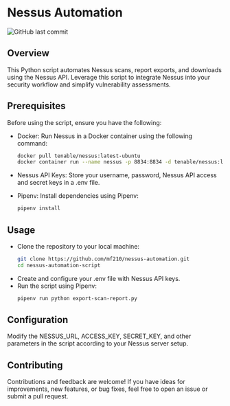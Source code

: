 # Nessus Automation

![GitHub last commit](https://img.shields.io/github/last-commit/mf210/nessus-automation)

## Overview

This Python script automates Nessus scans, report exports, and downloads using the Nessus API. Leverage this script to integrate Nessus into your security workflow and simplify vulnerability assessments.

## Prerequisites

Before using the script, ensure you have the following:

- Docker: Run Nessus in a Docker container using the following command:

  ```bash
  docker pull tenable/nessus:latest-ubuntu
  docker container run --name nessus -p 8834:8834 -d tenable/nessus:latest-ubuntu
  ```
- Nessus API Keys: Store your username, password, Nessus API access and secret keys in a .env file.

- Pipenv: Install dependencies using Pipenv:
  ```bash
  pipenv install
  ```
## Usage
- Clone the repository to your local machine:
  ```bash
  git clone https://github.com/mf210/nessus-automation.git
  cd nessus-automation-script
  ```
- Create and configure your .env file with Nessus API keys.
- Run the script using Pipenv:
  ```bash
  pipenv run python export-scan-report.py
  ```

## Configuration
Modify the NESSUS_URL, ACCESS_KEY, SECRET_KEY, and other parameters in the script according to your Nessus server setup.

## Contributing
Contributions and feedback are welcome! If you have ideas for improvements, new features, or bug fixes, feel free to open an issue or submit a pull request.
